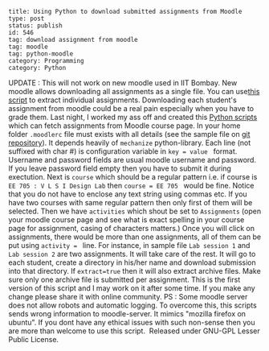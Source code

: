 ~~~~ 
title: Using Python to download submitted assignments from Moodle
type: post
status: publish
id: 546
tag: download assignment from moodle
tag: moodle
tag: python-moodle
category: Programming
category: Python
~~~~

UPDATE : This will not work on new moodle used in IIT Bombay. New moodle
allows downloading all assignments as a single file. You can use[this
script](https://github.com/dilawar/Scripts/blob/master/moodle_assignment_part.py)
to extract individual assignments. Downloading each student's assignment
from moodle could be a real pain especially when you have to grade them.
Last night, I worked my ass off and created this [Python
scripts](https://github.com/dilawar/MyPublic/tree/master/MoodleIITB)
which can fetch assignments from Moodle course page. In your home folder
`.moodlerc` file must exists with all details (see the sample file on
[git
repository](https://github.com/dilawar/MyPublic/tree/master/MoodleIITB)).
It depends heavily of `mechanize` python-library. Each line (not
suffixed with char \#) is configuration variable in `key = value `
format. Username and password fields are usual moodle username and
password. If you leave password field empty then you have to submit it
during exectution. Next is `course` which should be a regular pattern
i.e. if course is ` EE 705 : V L S I Design Lab ` then
`course = EE 705 ` would be fine. Notice that you do not have to enclose
any text string using commas etc. If you have two courses with same
regular pattern then only first of them will be selected. Then we have
`activities` which shout be set to `Assignments` (open your moodle
course page and see what is exact spelling in your course page for
assignment, casing of characters matters.) Once you will click on
assignments, there would be more than one assignments, all of them can
be put using `activity = ` line. For instance, in sample file
`Lab session 1` and `Lab session 2` are two assignments. It will take
care of the rest. It will go to each student, create a directory in
his/her name and download submission into that directory. If
`extract=true` then it will also extract archive files. Make sure only
one archive file is submitted per assignment. This is the first version
of this script and I may work on it after some time. If you make any
change please share it with online community. PS : Some moodle server
does not allow robots and automatic logging. To overcome this, this
scripts sends wrong information to moodle-server. It mimics "mozilla
firefox on ubuntu". If you dont have any ethical issues with such
non-sense then you are more than welcome to use this script.  Released
under GNU-GPL Lesser Public License.
